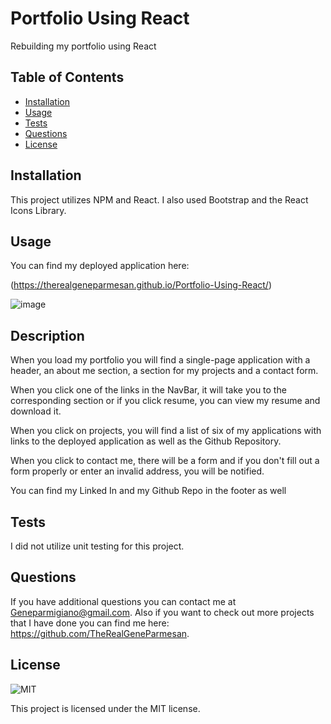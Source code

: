 # Portfolio Using React 
Rebuilding my portfolio using React

## Table of Contents

- [Installation](#installation)
- [Usage](#usage)
- [Tests](#tests)
- [Questions](#questions)
- [License](#license)

## Installation

This project utilizes NPM and React. I also used Bootstrap and the React Icons Library. 

## Usage

You can find my deployed application here:

(https://therealgeneparmesan.github.io/Portfolio-Using-React/)

![image](https://github.com/TheRealGeneParmesan/Portfolio-Using-React/assets/119083185/9cbcc1eb-632a-453a-9304-8b58d932237e)


## Description

When you load my portfolio you will find a single-page application with a header, an about me section, a section for my projects and a contact form. 

When you click one of the links in the NavBar, it will take you to the corresponding section or if you click resume, you can view my resume and download it. 

When you click on projects, you will find a list of six of my applications with links to the deployed application as well as the Github Repository.

When you click to contact me, there will be a form and if you don't fill out a form properly or enter an invalid address, you will be notified. 

You can find my Linked In and my Github Repo in the footer as well


## Tests

I did not utilize unit testing for this project. 

## Questions

If you have additional questions you can contact me at Geneparmigiano@gmail.com. Also if you want to check out more projects that I have done you can find me here: https://github.com/TheRealGeneParmesan.

## License

![MIT](https://img.shields.io/badge/license-MIT-brightgreen)

This project is licensed under the MIT license.
